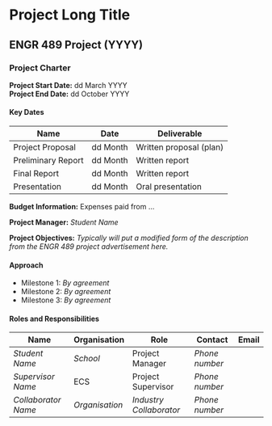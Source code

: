 # Project Long Title
## ENGR 489 Project (YYYY)

### Project Charter

**Project Start Date:** dd March YYYY<br>
**Project End Date:** dd October YYYY

#### Key Dates

| Name               | Date     | Deliverable             |
| ------------------ | -------- | ----------------------- |
| Project Proposal   | dd Month | Written proposal (plan) |
| Preliminary Report | dd Month | Written report          |
| Final Report       | dd Month | Written report          |
| Presentation       | dd Month | Oral presentation       |


**Budget Information:** Expenses paid from ...

**Project Manager:** _Student Name_

**Project Objectives:** *Typically will put a modified form of the description from the 
ENGR 489 project advertisement here.*

#### Approach

*  Milestone 1: *By agreement*
*  Milestone 2: *By agreement*
*  Milestone 3: *By agreement*

#### Roles and Responsibilities

| Name                | Organisation   | Role                    | Contact        | Email |
| ------------------- | -------------- | ----------------------- | -------------- | ----- |
| *Student Name*      | *School*       | Project Manager         | *Phone number* |       |
| *Supervisor Name*   | ECS            | Project Supervisor      | *Phone number* |       |
| *Collaborator Name* | *Organisation* | *Industry Collaborator* | *Phone number* |       |

